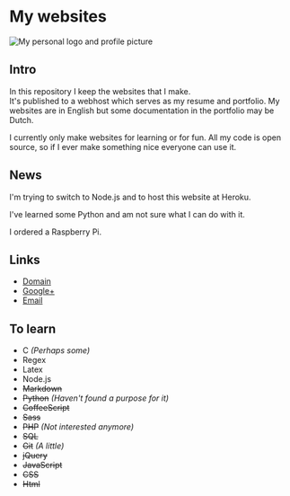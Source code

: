 # My websites

![My personal logo and profile picture](https://www.lukaas33.com/public/assets/images/other/logo.svg)

## Intro

In this repository I keep the websites that I make.  
It's published to a webhost which serves as my resume and portfolio.
My websites are in English but some documentation in the portfolio may be Dutch.

I currently only make websites for learning or for fun.
All my code is open source, so if I ever make something nice everyone can use it.

## News

I'm trying to switch to Node.js and to host this website at Heroku.

I've learned some Python and am not sure what I can do with it.

I ordered a Raspberry Pi.

## Links

-   [Domain](https://www.lukaas33.com)
-   [Google+](https://plus.google.com/u/0/+LucasvanOsenbruggen)
-   [Email](mailto:contact@lukaas33.com)

## To learn

-   C _(Perhaps some)_
-   Regex
-   Latex
-   Node.js
-   ~~Markdown~~
-   ~~Python~~ _(Haven't found a purpose for it)_
-   ~~CoffeeScript~~
-   ~~Sass~~
-   ~~PHP~~ _(Not interested anymore)_
-   ~~SQL~~
-   ~~Git~~ _(A little)_
-   ~~jQuery~~
-   ~~JavaScript~~
-   ~~CSS~~
-   ~~Html~~
